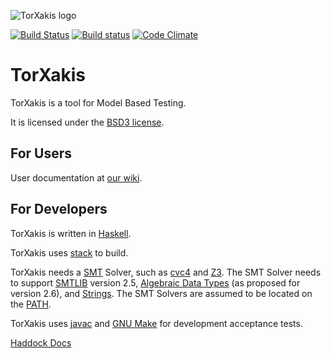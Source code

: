 ![TorXakis logo](https://user-images.githubusercontent.com/661967/29917789-506f21fa-8e43-11e7-9804-596decacebe4.png "TorXakis")

[![Build Status](https://semaphoreci.com/api/v1/capitanbatata/torxakis/branches/develop/badge.svg)](https://semaphoreci.com/capitanbatata/torxakis)
[![Build status](https://ci.appveyor.com/api/projects/status/sv3e96co0019taf9?svg=true)](https://ci.appveyor.com/project/keremispirli/torxakis)
[![Code Climate](https://codeclimate.com/github/TorXakis/TorXakis/badges/gpa.svg)](https://codeclimate.com/github/TorXakis/TorXakis)

# TorXakis

TorXakis is a tool for Model Based Testing.

It is licensed under the [BSD3 license](LICENSE).

## For Users
User documentation at [our wiki](https://github.com/TorXakis/TorXakis/wiki).

## For Developers
TorXakis is written in [Haskell](https://www.haskell.org).

TorXakis uses [stack](https://www.haskellstack.org) to build.

TorXakis needs a [SMT](https://en.wikipedia.org/wiki/Satisfiability_modulo_theories) Solver, such as 
[cvc4](http://cvc4.cs.stanford.edu/web/) and [Z3](https://github.com/Z3Prover/z3).
The SMT Solver needs to support [SMTLIB](http://smtlib.cs.uiowa.edu/) version 2.5,
[Algebraic Data Types](https://en.wikipedia.org/wiki/Algebraic_data_type) (as proposed for version 2.6), 
and [Strings](http://cvc4.cs.stanford.edu/wiki/Strings).
The SMT Solvers are assumed to be located on the [PATH](https://en.wikipedia.org/wiki/PATH_(variable)).

TorXakis uses [javac](https://www.oracle.com/technetwork/java/javase/downloads/jdk8-downloads-2133151.html) and [GNU Make](https://www.gnu.org/software/make/) for development acceptance tests.

[Haddock Docs](https://torxakis.github.io/TorXakis/doc/index.html)
